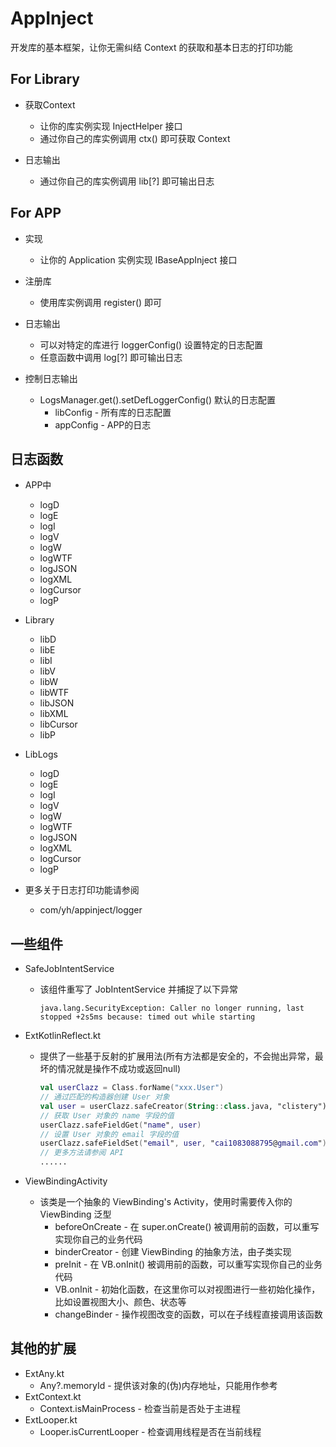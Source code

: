 # AppInject

开发库的基本框架，让你无需纠结 Context 的获取和基本日志的打印功能

## For Library

- 获取Context
  - 让你的库实例实现 InjectHelper 接口
  - 通过你自己的库实例调用 ctx() 即可获取 Context

- 日志输出
  - 通过你自己的库实例调用 lib[?] 即可输出日志

## For APP

- 实现
  - 让你的 Application 实例实现 IBaseAppInject 接口

- 注册库
  - 使用库实例调用 register() 即可

- 日志输出
  - 可以对特定的库进行 loggerConfig() 设置特定的日志配置
  - 任意函数中调用 log[?] 即可输出日志

- 控制日志输出
  - LogsManager.get().setDefLoggerConfig() 默认的日志配置
    - libConfig - 所有库的日志配置
    - appConfig - APP的日志

## 日志函数

- APP中
  - logD
  - logE
  - logI
  - logV
  - logW
  - logWTF
  - logJSON
  - logXML
  - logCursor
  - logP

- Library
  - libD
  - libE
  - libI
  - libV
  - libW
  - libWTF
  - libJSON
  - libXML
  - libCursor
  - libP

- LibLogs
  - logD
  - logE
  - logI
  - logV
  - logW
  - logWTF
  - logJSON
  - logXML
  - logCursor
  - logP

- 更多关于日志打印功能请参阅
  - com/yh/appinject/logger

## 一些组件

- SafeJobIntentService
  - 该组件重写了 JobIntentService 并捕捉了以下异常

    ```log
    java.lang.SecurityException: Caller no longer running, last stopped +2s5ms because: timed out while starting
    ```

- ExtKotlinReflect.kt
  - 提供了一些基于反射的扩展用法(所有方法都是安全的，不会抛出异常，最坏的情况就是操作不成功或返回null)

    ```kotlin
    val userClazz = Class.forName("xxx.User")
    // 通过匹配的构造器创建 User 对象
    val user = userClazz.safeCreator(String::class.java, "clistery")
    // 获取 User 对象的 name 字段的值
    userClazz.safeFieldGet("name", user)
    // 设置 User 对象的 email 字段的值
    userClazz.safeFieldSet("email", user, "cai1083088795@gmail.com")
    // 更多方法请参阅 API
    ......
    ```

- ViewBindingActivity
  - 该类是一个抽象的 ViewBinding's Activity，使用时需要传入你的 ViewBinding 泛型
    - beforeOnCreate - 在 super.onCreate() 被调用前的函数，可以重写实现你自己的业务代码
    - binderCreator - 创建 ViewBinding 的抽象方法，由子类实现
    - preInit - 在 VB.onInit() 被调用前的函数，可以重写实现你自己的业务代码
    - VB.onInit - 初始化函数，在这里你可以对视图进行一些初始化操作，比如设置视图大小、颜色、状态等
    - changeBinder - 操作视图改变的函数，可以在子线程直接调用该函数

## 其他的扩展

- ExtAny.kt
  - Any?.memoryId - 提供该对象的(伪)内存地址，只能用作参考
- ExtContext.kt
  - Context.isMainProcess - 检查当前是否处于主进程
- ExtLooper.kt
  - Looper.isCurrentLooper - 检查调用线程是否在当前线程
